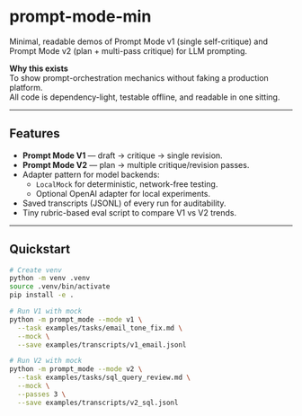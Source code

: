 # prompt-mode-min

Minimal, readable demos of Prompt Mode v1 (single self-critique) and Prompt Mode v2 (plan + multi-pass critique) for LLM prompting.

**Why this exists**  
To show prompt-orchestration mechanics without faking a production platform.  
All code is dependency-light, testable offline, and readable in one sitting.

---

## Features
- **Prompt Mode V1** — draft → critique → single revision.
- **Prompt Mode V2** — plan → multiple critique/revision passes.
- Adapter pattern for model backends:
  - `LocalMock` for deterministic, network-free testing.
  - Optional OpenAI adapter for local experiments.
- Saved transcripts (JSONL) of every run for auditability.
- Tiny rubric-based eval script to compare V1 vs V2 trends.

---

## Quickstart

```bash
# Create venv
python -m venv .venv
source .venv/bin/activate
pip install -e .

# Run V1 with mock
python -m prompt_mode --mode v1 \
  --task examples/tasks/email_tone_fix.md \
  --mock \
  --save examples/transcripts/v1_email.jsonl

# Run V2 with mock
python -m prompt_mode --mode v2 \
  --task examples/tasks/sql_query_review.md \
  --mock \
  --passes 3 \
  --save examples/transcripts/v2_sql.jsonl
